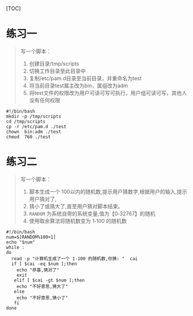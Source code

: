 [TOC]

# 练习一

> 写一个脚本：
>
> 1. 创建目录/tmp/scripts
> 2. 切换工作目录至此目录中
> 3. 复制/etc/pam.d目录至当前目录，并重命名为test
> 4. 将当前目录test属主改为bin，属组改为adm
> 5. 将test文件的权限改为用户可读可写可执行，用户组可读可写，其他人没有任何权限

```shell
#!/bin/bash
mkdir -p /tmp/scripts
cd /tmp/scripts
cp -r /etc/pam.d ./test
chown  bin:adm ./test
chmod  760 ./test
```



# 练习二

> 写一个脚本：
>
> 1. 脚本生成一个 100以内的随机数,提示用户猜数字,根据用户的输入,提示用户猜对了,
> 2. 猜小了或猜大了,直至用户猜对脚本结束。
> 3. `RANDOM` 为系统自带的系统变量,值为【0‐32767】的随机
> 4. 使用取余算法将随机数变为 1‐100 的随机数

```shell
#!/bin/bash
num=$[RANDOM%100+1]
echo "$num"
while :
do
  read -p "计算机生成了一个 1‐100 的随机数,你猜: "  cai
  if [ $cai -eq $num ];then
    echo "恭喜,猜对了"
    exit
   elif [ $cai -gt $num ];then
    echo "不好意思,猜大了"
   else
    echo "不好意思,猜小了"
   fi
done
```


